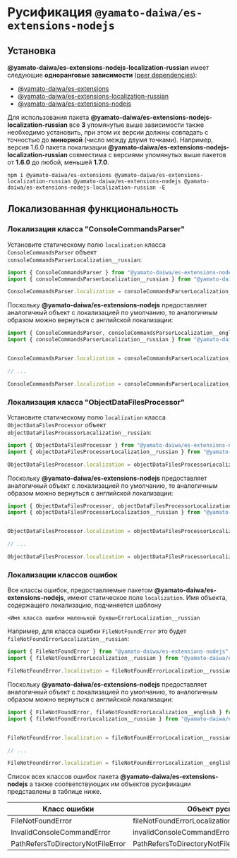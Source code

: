 # Русификация `@yamato-daiwa/es-extensions-nodejs`

## Установка

**@yamato-daiwa/es-extensions-nodejs-localization-russian** имеет следующие **одноранговые зависимости**
  ([peer dependencies](https://nodejs.org/en/blog/npm/peer-dependencies/)):

* [@yamato-daiwa/es-extensions](https://www.npmjs.com/package/@yamato-daiwa/es-extensions)
* [@yamato-daiwa/es-extensions-localization-russian](https://www.npmjs.com/package/@yamato-daiwa/es-extensions-localization-russian)
* [@yamato-daiwa/es-extensions-nodejs](https://www.npmjs.com/package/@yamato-daiwa/es-extensions-nodejs)

Для использования пакета **@yamato-daiwa/es-extensions-nodejs-localization-russian** все **3** упомянутые выше зависимости
  также необходимо установить, при этом их версии должны совпадать с точностью до **минорной** (число между двумя точками).
Например, версия 1.6.0 пакета локализации **@yamato-daiwa/es-extensions-nodejs-localization-russian** совместима с версиями
  упомянутых выше пакетов от **1.6.0** до любой, меньшей **1.7.0**.

```
npm i @yamato-daiwa/es-extensions @yamato-daiwa/es-extensions-localization-russian @yamato-daiwa/es-extensions-nodejs @yamato-daiwa/es-extensions-nodejs-localization-russian -E
```


## Локализованная функциональность

### Локализация класса "ConsoleCommandsParser"

Установите статическому полю `localization` класса `ConsoleCommandsParser` объект `consoleCommandsParserLocalization__russian`:

```typescript
import { ConsoleCommandsParser } from "@yamato-daiwa/es-extensions-nodejs";
import { consoleCommandsParserLocalization__russian } from "@yamato-daiwa/es-extensions-nodejs-localization-russian";

ConsoleCommandsParser.localization = consoleCommandsParserLocalization__russian;
```

Поскольку **@yamato-daiwa/es-extensions-nodejs** предоставляет аналогичный объект с локализацией по умолчанию, то
  аналогичным образом можно вернуться с английской локализации:

```typescript
import { ConsoleCommandsParser, consoleCommandsParserLocalization__english } from "@yamato-daiwa/es-extensions-nodejs";
import { consoleCommandsParserLocalization__russian } from "@yamato-daiwa/es-extensions-nodejs-localization-russian";


ConsoleCommandsParser.localization = consoleCommandsParserLocalization__russian;

// ...

ConsoleCommandsParser.localization = consoleCommandsParserLocalization__english;
```


### Локализация класса "ObjectDataFilesProcessor"

Установите статическому полю `localization` класса `ObjectDataFilesProcessor` объект `objectDataFilesProcessorLocalization__russian`:

```typescript
import { ObjectDataFilesProcessor } from "@yamato-daiwa/es-extensions-nodejs";
import { objectDataFilesProcessorLocalization__russian } from "@yamato-daiwa/es-extensions-nodejs-localization-russian";

ObjectDataFilesProcessor.localization = objectDataFilesProcessorLocalization__russian;
```

Поскольку **@yamato-daiwa/es-extensions-nodejs** предоставляет аналогичный объект с локализацией по умолчанию, то
  аналогичным образом можно вернуться с английской локализации:

```typescript
import { ObjectDataFilesProcessor, objectDataFilesProcessorLocalization__english } from "@yamato-daiwa/es-extensions-nodejs";
import { objectDataFilesProcessorLocalization__russian } from "@yamato-daiwa/es-extensions-nodejs-localization-russian";


ObjectDataFilesProcessor.localization = objectDataFilesProcessorLocalization__russian;

// ...

ObjectDataFilesProcessor.localization = objectDataFilesProcessorLocalization__english;
```


### Локализации классов ошибок

Все классы ошибок, предоставляемые пакетом **@yamato-daiwa/es-extensions-nodejs**, имеют статическое поле `localization`.
Имя объекта, содержащего локализацию, подчиняется шаблону

```
<Имя класса ошибки маленькой буквы>ErrorLocalization__russian
```

Например, для класса ошибки `FileNotFoundError` это будет `fileNotFoundErrorLocalization__russian`:

```typescript
import { FileNotFoundError } from "@yamato-daiwa/es-extensions-nodejs";
import { fileNotFoundErrorLocalization__russian } from "@yamato-daiwa/es-extensions-nodejs-localization-russian";

FileNotFoundError.localization = fileNotFoundErrorLocalization__russian;
```

Поскольку **@yamato-daiwa/es-extensions-nodejs** предоставляет аналогичный объект с локализацией по умолчанию, то
  аналогичным образом можно вернуться с английской локализации:

```typescript
import { FileNotFoundError, fileNotFoundErrorLocalization__english } from "@yamato-daiwa/es-extensions-nodejs";
import { fileNotFoundErrorLocalization__russian } from "@yamato-daiwa/es-extensions-nodejs-localization-russian";


FileNotFoundError.localization = fileNotFoundErrorLocalization__russian;

// ...

FileNotFoundError.localization = fileNotFoundErrorLocalization__english;
```

Список всех классов ошибок пакета **@yamato-daiwa/es-extensions-nodejs** а также соответствующих им объектов
  русификации представлены в таблице ниже.


| Класс ошибки                      | Объект русификации                                     |
|-----------------------------------|--------------------------------------------------------|
| FileNotFoundError                 | fileNotFoundErrorLocalization__russian                 |
| InvalidConsoleCommandError        | invalidConsoleCommandErrorLocalization__russian        |
| PathRefersToDirectoryNotFileError | PathRefersToDirectoryNotFileErrorLocalization__russian |
